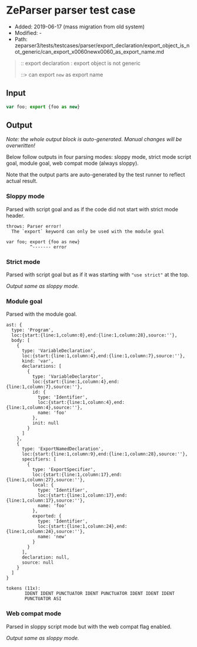 # ZeParser parser test case

- Added: 2019-06-17 (mass migration from old system)
- Modified: -
- Path: zeparser3/tests/testcases/parser/export_declaration/export_object_is_not_generic/can_export_x0060newx0060_as_export_name.md

> :: export declaration : export object is not generic
>
> ::> can export `new` as export name

## Input

`````js
var foo; export {foo as new}
`````

## Output

_Note: the whole output block is auto-generated. Manual changes will be overwritten!_

Below follow outputs in four parsing modes: sloppy mode, strict mode script goal, module goal, web compat mode (always sloppy).

Note that the output parts are auto-generated by the test runner to reflect actual result.

### Sloppy mode

Parsed with script goal and as if the code did not start with strict mode header.

`````
throws: Parser error!
  The `export` keyword can only be used with the module goal

var foo; export {foo as new}
         ^------- error
`````

### Strict mode

Parsed with script goal but as if it was starting with `"use strict"` at the top.

_Output same as sloppy mode._

### Module goal

Parsed with the module goal.

`````
ast: {
  type: 'Program',
  loc:{start:{line:1,column:0},end:{line:1,column:28},source:''},
  body: [
    {
      type: 'VariableDeclaration',
      loc:{start:{line:1,column:4},end:{line:1,column:7},source:''},
      kind: 'var',
      declarations: [
        {
          type: 'VariableDeclarator',
          loc:{start:{line:1,column:4},end:{line:1,column:7},source:''},
          id: {
            type: 'Identifier',
            loc:{start:{line:1,column:4},end:{line:1,column:4},source:''},
            name: 'foo'
          },
          init: null
        }
      ]
    },
    {
      type: 'ExportNamedDeclaration',
      loc:{start:{line:1,column:9},end:{line:1,column:28},source:''},
      specifiers: [
        {
          type: 'ExportSpecifier',
          loc:{start:{line:1,column:17},end:{line:1,column:27},source:''},
          local: {
            type: 'Identifier',
            loc:{start:{line:1,column:17},end:{line:1,column:17},source:''},
            name: 'foo'
          },
          exported: {
            type: 'Identifier',
            loc:{start:{line:1,column:24},end:{line:1,column:24},source:''},
            name: 'new'
          }
        }
      ],
      declaration: null,
      source: null
    }
  ]
}

tokens (11x):
       IDENT IDENT PUNCTUATOR IDENT PUNCTUATOR IDENT IDENT IDENT
       PUNCTUATOR ASI
`````


### Web compat mode

Parsed in sloppy script mode but with the web compat flag enabled.

_Output same as sloppy mode._
